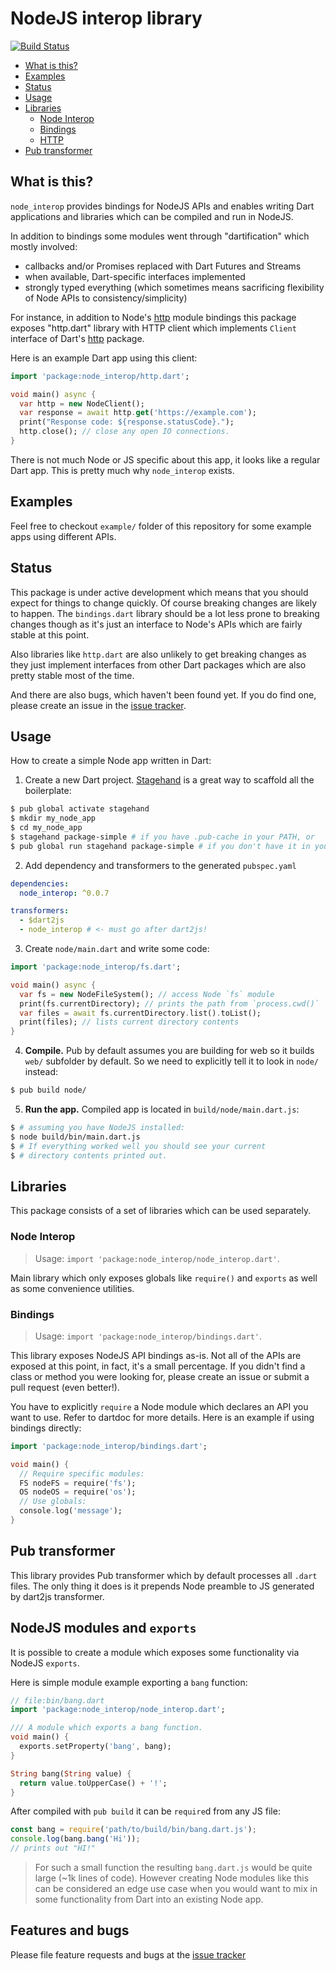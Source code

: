 # NodeJS interop library

[![Build Status](https://travis-ci.org/pulyaevskiy/node-interop.svg?branch=master)](https://travis-ci.org/pulyaevskiy/node-interop)

* [What is this?](#what-is-this?)
* [Examples](#examples)
* [Status](#status)
* [Usage](#usage)
* [Libraries](#libraries)
  * [Node Interop](#node-interop)
  * [Bindings](#bindings)
  * [HTTP](#http)
* [Pub transformer](#pub-transformer)

## What is this?

`node_interop` provides bindings for NodeJS APIs and enables writing Dart
applications and libraries which can be compiled and run in NodeJS.

In addition to bindings some modules went through "dartification" which mostly
involved:

* callbacks and/or Promises replaced with Dart Futures and Streams
* when available, Dart-specific interfaces implemented
* strongly typed everything (which sometimes means sacrificing flexibility
  of Node APIs to consistency/simplicity)

For instance, in addition to Node's [http](https://nodejs.org/api/http.html)
module bindings this package exposes "http.dart" library with HTTP client
which implements `Client` interface of Dart's [http](https://pub.dartlang.org/packages/http)
package.

Here is an example Dart app using this client:

```dart
import 'package:node_interop/http.dart';

void main() async {
  var http = new NodeClient();
  var response = await http.get('https://example.com');
  print("Response code: ${response.statusCode}.");
  http.close(); // close any open IO connections.
}
```

There is not much Node or JS specific about this app, it looks like a
regular Dart app. This is pretty much why `node_interop` exists.

## Examples

Feel free to checkout `example/` folder of this repository for some example
apps using different APIs.

## Status

This package is under active development which means that you should expect
for things to change quickly. Of course breaking changes are likely to happen.
The `bindings.dart` library should be a lot less prone to breaking changes
though as it's just an interface to Node's APIs which are fairly stable at
this point.

Also libraries like `http.dart` are also unlikely to get breaking changes as
they just implement interfaces from other Dart packages which are also pretty
stable most of the time.

And there are also bugs, which haven't been found yet. If you do find one,
please create an issue in the [issue tracker](http://github.com/pulyaevskiy/node-interop/issues/new).

## Usage

How to create a simple Node app written in Dart:

1. Create a new Dart project. [Stagehand](http://stagehand.pub) is a great way
  to scaffold all the boilerplate:
  ```bash
  $ pub global activate stagehand
  $ mkdir my_node_app
  $ cd my_node_app
  $ stagehand package-simple # if you have .pub-cache in your PATH, or
  $ pub global run stagehand package-simple # if you don't have it in your PATH
  ```
2. Add dependency and transformers to the generated `pubspec.yaml`
  ```yaml
  dependencies:
    node_interop: ^0.0.7

  transformers:
    - $dart2js
    - node_interop # <- must go after dart2js!
  ```
3. Create `node/main.dart` and write some code:
  ```dart
  import 'package:node_interop/fs.dart';

  void main() async {
    var fs = new NodeFileSystem(); // access Node `fs` module
    print(fs.currentDirectory); // prints the path from `process.cwd()`
    var files = await fs.currentDirectory.list().toList();
    print(files); // lists current directory contents
  }
  ```
4. **Compile.**
  Pub by default assumes you are building for web so it builds `web/` subfolder
  by default. So we need to explicitly tell it to look in `node/` instead:
  ```bash
  $ pub build node/
  ```
5. **Run the app.** Compiled app is located in `build/node/main.dart.js`:
  ```bash
  $ # assuming you have NodeJS installed:
  $ node build/bin/main.dart.js
  $ # If everything worked well you should see your current
  $ # directory contents printed out.
  ```

## Libraries

This package consists of a set of libraries which can be used separately.

### Node Interop

> Usage: `import 'package:node_interop/node_interop.dart'`.

Main library which only exposes globals like `require()` and `exports` as well
as some convenience utilities.

### Bindings

> Usage: `import 'package:node_interop/bindings.dart'`.

This library exposes NodeJS API bindings as-is. Not all of the APIs are
exposed at this point, in fact, it's a small percentage. If you didn't find
a class or method you were looking for, please create an issue or submit a
pull request (even better!).

You have to explicitly `require` a Node module which declares an API you want
to use. Refer to dartdoc for more details. Here is an example if using
bindings directly:

```dart
import 'package:node_interop/bindings.dart';

void main() {
  // Require specific modules:
  FS nodeFS = require('fs');
  OS nodeOS = require('os');
  // Use globals:
  console.log('message');
}
```

## Pub transformer

This library provides Pub transformer which by default processes all `.dart`
files. The only thing it does is it prepends Node preamble to JS generated by
dart2js transformer.

## NodeJS modules and `exports`

It is possible to create a module which exposes some functionality via NodeJS
`exports`.

Here is simple module example exporting a `bang` function:

```dart
// file:bin/bang.dart
import 'package:node_interop/node_interop.dart';

/// A module which exports a bang function.
void main() {
  exports.setProperty('bang', bang);
}

String bang(String value) {
  return value.toUpperCase() + '!';
}
```

After compiled with `pub build` it can be `require`d from any JS file:

```js
const bang = require('path/to/build/bin/bang.dart.js');
console.log(bang.bang('Hi'));
// prints out "HI!"
```

> For such a small function the resulting `bang.dart.js` would be quite
> large (~1k lines of code). However creating Node modules like this can
> be considered an edge use case when you would want to mix in some
> functionality from Dart into an existing Node app.

## Features and bugs

Please file feature requests and bugs at the [issue tracker](http://github.com/pulyaevskiy/node-interop/issues/new)
